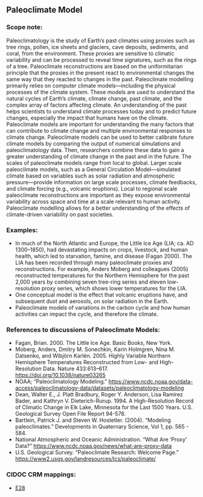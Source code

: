 
## Paleoclimate Model 

###  Scope note: 
Paleoclimatology is the study of Earth’s past climates using proxies such as tree rings, pollen, ice sheets and glaciers, cave deposits, sediments, and coral, from the environment. These proxies are sensitive to climatic variability and can be processed to reveal time signatures, such as the rings of a tree. Paleoclimate reconstructions are based on the uniformitarian principle that the proxies in the present react to environmental changes the same way that they reacted to changes in the past. Paleoclimate modelling primarily relies on computer climate models—including the physical processes of the climate system. These models are used to understand the natural cycles of Earth’s climate, climate change, past climate, and the complex array of factors affecting climate. An understanding of the past helps scientists to understand climate processes today and to predict future changes, especially the impact that humans have on the climate. Paleoclimate models are important for understanding the many factors that can contribute to climate change and multiple environmental responses to climate change. Paleoclimate models can be used to better calibrate future climate models by comparing the output of numerical simulations and paleoclimatology data. Then, researchers combine these data to gain a greater understanding of climate change in the past and in the future. The scales of paleoclimate models range from local to global. Larger scale paleoclimate models, such as a General Circulation Model—simulated climate based on variables such as solar radiation and atmospheric pressure—provide information on large scale processes, climate feedbacks, and climate forcing (e.g., volcanic eruptions). Local to regional scale paleoclimate reconstructions are important as they expose environmental variability across space and time at a scale relevant to human activity. Paleoclimate modelling allows for a better understanding of the effects of climate-driven variability on past societies.


### Examples: 

* In much of the North Atlantic and Europe, the Little Ice Age (LIA; ca. AD 1300–1850), had devastating impacts on crops, livestock, and human health, which led to starvation, famine, and disease (Fagan 2000). The LIA has been recorded through many paleoclimate proxies and reconstructions. For example, Anders Moberg and colleagues (2005) reconstructed temperatures for the Northern Hemisphere for the past 2,000 years by combining seven tree-ring series and eleven low-resolution proxy series, which shows lower temperatures for the LIA.
* One conceptual model is the effect that volcanic eruptions have, and subsequent dust and aerosols, on solar radiation in the Earth. 
* Paleoclimate models of variations in the carbon cycle and how human activities can impact the cycle, and therefore the climate.

### References to discussions of Paleoclimate Models:

* Fagan, Brian. 2000. The Little Ice Age. Basic Books, New York.
* Moberg, Anders, Dmitry M. Sonechkin, Karin Holmgren, Nina M. Datsenko, and Wibjörn Karlén. 2005. Highly Variable Northern Hemisphere Temperatures Reconstructed from Low- and High-Resolution Data. Nature 433:613–617. https://doi.org/10.1038/nature03265 
* NOAA; “Paleoclimatology Modeling.” https://www.ncdc.noaa.gov/data-access/paleoclimatology-data/datasets/paleoclimatology-modeling 
* Dean, Walter E., J. Platt Bradbury, Roger Y. Anderson, Lisa Ramirez Bader, and Kathryn V. Dieterich-Rurup. 1994. A High-Resolution Record of Climatic Change in Elk Lake, Minnesota for the Last 1500 Years. U.S. Geological Survey Open File Report 94-578.
* Bartlein, Patrick J. and Steven W. Hostetler. (2004). “Modeling paleoclimates.” Developments in Quaternary Science, Vol 1, pp. 565 - 584. 
* National Atmospheric and Oceanic Administration. “What Are ‘Proxy’ Data?” https://www.ncdc.noaa.gov/news/what-are-proxy-data 
* U.S. Geological Survey. “Paleoclimate Research: Welcome Page.” https://www2.usgs.gov/landresources/lcs/paleoclimate/ 


### CIDOC CRM mappings: 

* [E28](http://www.cidoc-crm.org/entity/e28-conceptual-object/version-6.2)
